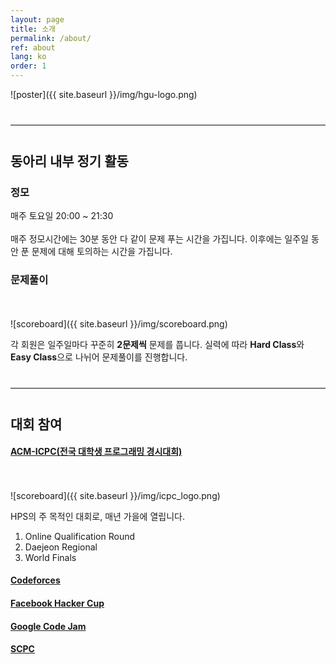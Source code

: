 ```yaml
---
layout: page
title: 소개
permalink: /about/
ref: about
lang: ko
order: 1
---
```


![poster]({{ site.baseurl }}/img/hgu-logo.png)

<hr style="margin-top: 40px; margin-bottom: 40px; border: solid; border-width: 0; border-bottom: 1px solid #e8e8e8;"/>

## 동아리 내부 정기 활동
### 정모
매주 토요일 20:00 ~ 21:30
<br> <br>
매주 정모시간에는 30분 동안 다 같이 문제 푸는 시간을 가집니다.
이후에는 일주일 동안 푼 문제에 대해 토의하는 시간을 가집니다.

### 문제풀이
<br></br>
![scoreboard]({{ site.baseurl }}/img/scoreboard.png)

각 회원은 일주일마다 꾸준히 **2문제씩** 문제를 풉니다.
실력에 따라 **Hard Class**와 **Easy Class**으로 나뉘어 문제풀이를 진행합니다.

<hr style="margin-top: 40px; margin-bottom: 40px; border: solid; border-width: 0; border-bottom: 1px solid #e8e8e8;"/>

## 대회 참여
#### [ACM-ICPC(전국 대학생 프로그래밍 경시대회)](http://icpckorea.org/)
<br></br>
![scoreboard]({{ site.baseurl }}/img/icpc_logo.png)

HPS의 주 목적인 대회로, 매년 가을에 열립니다.

1. Online Qualification Round
2. Daejeon Regional
3. World Finals

#### [Codeforces](http://codeforces.com/)
#### [Facebook Hacker Cup](https://www.facebook.com/hackercup/)
#### [Google Code Jam](https://code.google.com/codejam/)
#### [SCPC](https://www.codeground.org/)
